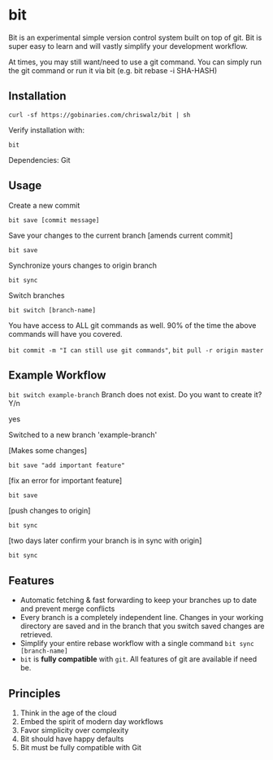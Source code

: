 # bit

Bit is an experimental simple version control system built on top of git. Bit is super easy to learn and will vastly simplify your development workflow. 

At times, you may still want/need to use a git command. You can simply run the git command or run it via bit (e.g. bit rebase -i SHA-HASH) 

## Installation


`curl -sf https://gobinaries.com/chriswalz/bit | sh`

Verify installation with:

`bit`

Dependencies: Git

## Usage 

Create a new commit

`bit save [commit message]`

Save your changes to the current branch [amends current commit]

`bit save` 

Synchronize yours changes to origin branch 

`bit sync`

Switch branches

`bit switch [branch-name]`

You have access to ALL git commands as well. 90% of the time the above commands will have you covered. 

`bit commit -m "I can still use git commands"`, `bit pull -r origin master`

## Example Workflow
`bit switch example-branch`
Branch does not exist. Do you want to create it? Y/n

yes

Switched to a new branch 'example-branch'

[Makes some changes]

`bit save "add important feature"`

[fix an error for important feature]

`bit save`

[push changes to origin]

`bit sync`

[two days later confirm your branch is in sync with origin]

`bit sync`




## Features

- Automatic fetching & fast forwarding to keep your branches up to date and prevent merge conflicts
- Every branch is a completely independent line. Changes in your working directory are saved and in the branch that you switch saved changes are retrieved.
- Simplify your entire rebase workflow with a single command `bit sync [branch-name]` 
- `bit` is **fully compatible** with `git`. All features of git are available if need be.  


## Principles 

1. Think in the age of the cloud
1. Embed the spirit of modern day workflows
1. Favor simplicity over complexity 
1. Bit should have happy defaults
1. Bit must be fully compatible with Git